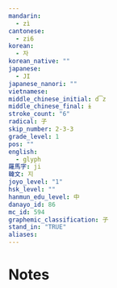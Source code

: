 ```yaml
---
mandarin:
  - zì
cantonese:
  - zi6
korean:
  - 자
korean_native: ""
japanese:
  - JI
japanese_nanori: ""
vietnamese:
middle_chinese_initial: d͡z
middle_chinese_final: ɨ
stroke_count: "6"
radical: 子
skip_number: 2-3-3
grade_level: 1
pos: ""
english:
  - glyph
羅馬字: ji
韓文: 지
joyo_level: "1"
hsk_level: ""
hanmun_edu_level: 中
danayo_id: 86
mc_id: 594
graphemic_classification: 子
stand_in: "TRUE"
aliases:
---
```


# Notes
